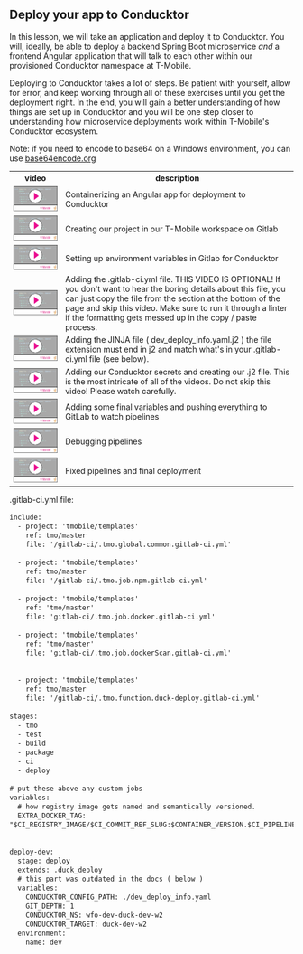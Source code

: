 ## Deploy your app to Conducktor

In this lesson, we will take an application and deploy it to Conducktor. You will, ideally, be able to deploy a backend Spring Boot microservice _and_ a frontend Angular application that will talk to each other within our provisioned Conducktor namespace at T-Mobile. 

Deploying to Conducktor takes a lot of steps. Be patient with yourself, allow for error, and keep working through all of these exercises until you get the deployment right. In the end, you will gain a better understanding of how things are set up in Conducktor and you will be one step closer to understanding how microservice deployments work within T-Mobile's Conducktor ecosystem. 

 Note: if you need to encode to base64 on a Windows environment, you can use [base64encode.org](https://www.base64encode.org/)


<table>
<tr><th> video </th><th> description </th></tr>
<tr>
<td> 
  <a href='https://youtu.be/7VgrSIiaCVA'> <img src="video-player.png"> </a>
</td> 
<td>Containerizing an Angular app for deployment to Conducktor </td>
</tr>

<tr>
<td> 
 <a href='https://www.youtube.com/watch?v=g2-_jMS64Uc'> <img src="video-player.png"> </a>
</td> 
<td>Creating our project in our T-Mobile workspace on Gitlab </td>
</tr>

<tr>
<td> 
  <a href='https://www.youtube.com/watch?v=Rl2GHzDZAes'> <img src="video-player.png"> </a>
</td> 
<td>Setting up environment variables in Gitlab for Conducktor  </td>
</tr>

<tr>
<td> 
  <a href='https://www.youtube.com/watch?v=zPsN9bay6rQ'> <img src="video-player.png"> </a>
</td> 
<td>Adding the .gitlab-ci.yml file. THIS VIDEO IS OPTIONAL! If you don't want to hear the boring details about this file, you can just copy the file from the section at the bottom of the page and skip this video. Make sure to run it through a linter if the formatting gets messed up in the copy / paste process.  </td>
</tr>

<tr>
<td> 
  <a href='https://www.youtube.com/watch?v=K0R7FTCGtyo'> <img src="video-player.png"> </a>
</td> 
<td>Adding the JINJA file ( dev_deploy_info.yaml.j2 ) the file extension must end in j2 and match what's in your .gitlab-ci.yml file (see below).  </td>
</tr>


<tr>
<td> 
  <a href='https://www.youtube.com/watch?v=hC2iHjLNLvY'> <img src="video-player.png"> </a>
</td> 
<td>Adding our Conducktor secrets and creating our .j2 file. This is the most intricate of all of the videos. Do not skip this video! Please watch carefully.  </td>
</tr>

<tr>
<td> 
  <a href='https://www.youtube.com/watch?v=p-_kNAcPxtQ'> <img src="video-player.png"> </a>
</td> 
<td> Adding some final variables and pushing everything to GitLab to watch pipelines  </td>
</tr>

<tr>
<td> 
  <a href='https://www.youtube.com/watch?v=5idi_SPRfyM'> <img src="video-player.png"> </a>
</td> 
<td> Debugging pipelines  </td>
</tr>

<tr>
<td> 
  <a href='https://www.youtube.com/watch?v=SNV7N7yntpk'> <img src="video-player.png"> </a>
</td> 
<td> Fixed pipelines and final deployment  </td>
</tr>






 </table>
 




 

.gitlab-ci.yml file: 

```
include:
  - project: 'tmobile/templates'
    ref: tmo/master
    file: '/gitlab-ci/.tmo.global.common.gitlab-ci.yml'
      
  - project: 'tmobile/templates'
    ref: tmo/master
    file: '/gitlab-ci/.tmo.job.npm.gitlab-ci.yml'
  
  - project: 'tmobile/templates'
    ref: 'tmo/master' 
    file: 'gitlab-ci/.tmo.job.docker.gitlab-ci.yml'

  - project: 'tmobile/templates'
    ref: 'tmo/master' 
    file: 'gitlab-ci/.tmo.job.dockerScan.gitlab-ci.yml'


  - project: 'tmobile/templates'
    ref: tmo/master
    file: '/gitlab-ci/.tmo.function.duck-deploy.gitlab-ci.yml'
  
stages:
  - tmo
  - test
  - build
  - package
  - ci
  - deploy
  
# put these above any custom jobs 
variables:
  # how registry image gets named and semantically versioned.
  EXTRA_DOCKER_TAG: "$CI_REGISTRY_IMAGE/$CI_COMMIT_REF_SLUG:$CONTAINER_VERSION.$CI_PIPELINE_IID"

  
deploy-dev:
  stage: deploy
  extends: .duck_deploy
  # this part was outdated in the docs ( below )
  variables:
    CONDUCKTOR_CONFIG_PATH: ./dev_deploy_info.yaml
    GIT_DEPTH: 1
    CONDUCKTOR_NS: wfo-dev-duck-dev-w2
    CONDUCKTOR_TARGET: duck-dev-w2 
  environment:
    name: dev

```
